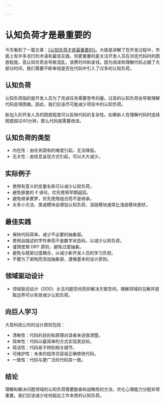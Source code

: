 ```yaml
---

---
```


# 认知负荷才是最重要的

今天看到了一篇文章：[《认知负荷才是最重要的》](https://github.com/zakirullin/cognitive-load)。大致是讲解了在开发过程中，市面上有许多流行的术语和最佳实践，但更重要的是关注开发人员在浏览代码时的困惑程度。高认知负荷会导致混乱，浪费时间和金钱。因为阅读和理解代码占据了大部分时间，我们需要不断审视是否在代码中引入了过多的认知负荷。

## 认知负荷

认知负荷指的是开发人员为了完成任务需要思考的量。过高的认知负荷会导致理解代码变得困难。因此，我们应该尽可能减少项目中的认知负荷。

新加入的开发人员的困惑程度可以反映代码的复杂性。如果新人在理解代码时连续困惑超过40分钟，那么代码就需要改进。

## 认知负荷的类型

- 内在性：由任务固有的难度引起，无法降低。
- 无关性：由信息呈现方式引起，可以大大减少。


## 实际例子

- 使用有意义的变量名称可以减少认知负荷。
- 避免嵌套的 if 语句，优先使用早期返回。
- 避免继承噩梦，优先使用组合而不是继承。
- 太多小方法、类或模块会增加认知负荷，深层模块通常比浅层模块更好。

## 最佳实践
- 保持代码简单，减少不必要的抽象层。
- 使用自描述的字符串而不是数字状态码，以减少认知负荷。
- 谨慎使用 DRY 原则，避免过度抽象。
- 避免与框架过度耦合，以减少新开发人员的学习负担。
- 不要为了架构而添加抽象层，遵循基本的设计原则。

## 领域驱动设计
- 领域驱动设计（DDD）关注问题空间而非解决方案空间。理解领域的见解并提取边界可以有效减少认知负荷。

## 向巨人学习
大型科技公司的设计原则包括：
- 清晰性：代码的目的和原理对读者来说很清楚。
- 简单性：代码以最简单的方式实现其目标。
- 简洁性：代码易于辨别相关细节。
- 可维护性：未来的程序员容易正确修改代码。
- 一致性：代码与更广泛的代码库一致。

## 结论

理解和解决问题领域的认知负荷需要勤奋和战略性的方法，优化心理能力分配非常重要。我们应该减少任何超出工作本质的认知负荷。
